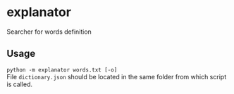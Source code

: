 # explanator
Searcher for words definition
## Usage
`python -m explanator words.txt [-o]`  
File `dictionary.json` should be located in the same folder from which script is called.  